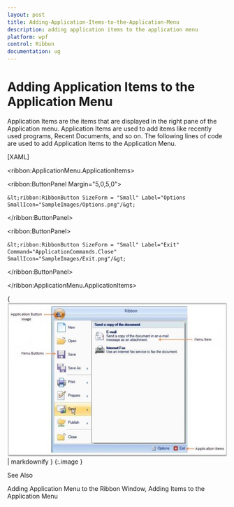 ```yaml
---
layout: post
title: Adding-Application-Items-to-the-Application-Menu
description: adding application items to the application menu
platform: wpf
control: Ribbon
documentation: ug
---
```


# Adding Application Items to the Application Menu

Application Items are the items that are displayed in the right pane of the Application menu. Application Items are used to add items like recently used programs, Recent Documents, and so on. The following lines of code are used to add Application Items to the Application Menu.



[XAML]



&lt;ribbon:ApplicationMenu.ApplicationItems&gt;

  &lt;ribbon:ButtonPanel Margin="5,0,5,0"&gt;

    &lt;ribbon:RibbonButton SizeForm = "Small" Label="Options SmallIcon="SampleImages/Options.png"/&gt;

  &lt;/ribbon:ButtonPanel&gt;

  &lt;ribbon:ButtonPanel&gt;

    &lt;ribbon:RibbonButton SizeForm = "Small" Label="Exit" Command="ApplicationCommands.Close" SmallIcon="SampleImages/Exit.png"/&gt;

  &lt;/ribbon:ButtonPanel&gt;

&lt;/ribbon:ApplicationMenu.ApplicationItems&gt;



{ ![](Adding-Application-Items-to-the-Application-Menu_images/Adding-Application-Items-to-the-Application-Menu_img1.jpeg) | markdownify }
{:.image }




See Also

Adding Application Menu to the Ribbon Window, Adding Items to the Application Menu

